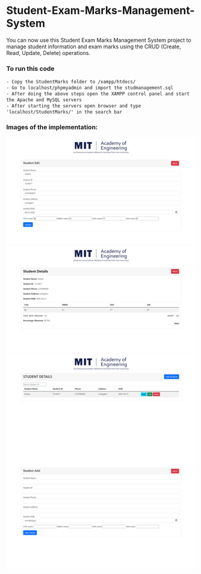 # Student-Exam-Marks-Management-System
You can now use this Student Exam Marks Management System project to manage student information and exam marks using the CRUD (Create, Read, Update, Delete) operations.

### To run this code

```
- Copy the StudentMarks folder to /xampp/htdocs/
- Go to localhost/phpmyadmin and import the studmanagement.sql
- After doing the above steps open the XAMPP control panel and start the Apache and MySQL servers
- After starting the servers open browser and type 'localhost/StudentMarks/' in the search bar
```

### Images of the implementation:

![Edit Screen](https://github.com/Sohamm21/Student-Exam-Marks-Management-System/blob/main/Screenshot%20(199).png)
![View Screen](https://github.com/Sohamm21/Student-Exam-Marks-Management-System/blob/main/Screenshot%20(200).png)
![Index Screen](https://github.com/Sohamm21/Student-Exam-Marks-Management-System/blob/main/Screenshot%20(201).png)
![Add Screen](https://github.com/Sohamm21/Student-Exam-Marks-Management-System/blob/main/Screenshot%20(202).png)

